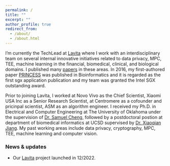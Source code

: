 ```yaml
---
permalink: /
title: ""
excerpt: ""
author_profile: true
redirect_from: 
  - /about/
  - /about.html
---
```


I’m currently the TechLead at [Lavita](https://www.lavita.ai) where I work with an interdisciplinary team on several internal innovative initiatives related to data privacy, MPC, TEE, machine learning in the financial, biomedical, clinical, and biological domains. I published many [papers](https://scholar.google.com/citations?user=V4Y4ETQAAAAJ) in these areas. In 2016, my first-authored paper [PRINCESS](https://academic.oup.com/bioinformatics/article/33/6/871/2605879) was published in Bioinformatics and it is regarded as the first sgx application publication and my team was granted the Intel SGX outstanding award.

Prior to joining Lavita, I worked at Novo Vivo as the Chief Scientist, Xiaomi USA Inc as a Senior Research Scientist, at Centromere as a cofounder and pricinpal scientist, ASM as an algorithm engineer. I received my Ph.D. in Electrical and Computer Engineering at The University of Oklahoma under the supervision of [Dr. Samuel Cheng](https://www.ou.edu/coe/ece/faculty_directory/dr_cheng), followed by a postdoctoral postion at department of biomedical informatics at UCSD supervised by [Dr. Xiaoqian Jiang](https://sbmi.uth.edu/faculty-and-staff/xiaoqian-jiang.htm). My past working areas include data privacy, cryptography, MPC, TEE, machine learning and computer vision.

### News & updates
* Our [Lavita](https://www.lavita.ai) project launched in 12/2022.
